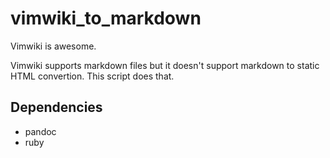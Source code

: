 # vimwiki_to_markdown

Vimwiki is awesome.

Vimwiki supports markdown files but it doesn't support markdown to static HTML convertion. This script does that.


## Dependencies

* pandoc
* ruby
